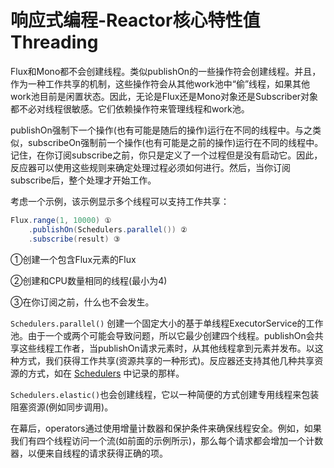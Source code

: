 # 响应式编程-Reactor核心特性值Threading

Flux和Mono都不会创建线程。类似publishOn的一些操作符会创建线程。并且，作为一种工作共享的机制，这些操作符会从其他work池中“偷”线程，如果其他work池目前是闲置状态。因此，无论是Flux还是Mono对象还是Subscriber对象都不必对线程很敏感。它们依赖操作符来管理线程和work池。



publishOn强制下一个操作(也有可能是随后的操作)运行在不同的线程中。与之类似，subscribeOn强制前一个操作(也有可能是之前的操作)运行在不同的线程中。记住，在你订阅subscribe之前，你只是定义了一个过程但是没有启动它。因此，反应器可以使用这些规则来确定处理过程必须如何进行。然后，当你订阅subscribe后，整个处理才开始工作。



考虑一个示例，该示例显示多个线程可以支持工作共享：

```java
Flux.range(1, 10000) ①
    .publishOn(Schedulers.parallel()) ②
    .subscribe(result) ③
```



①创建一个包含Flux元素的Flux

②创建和CPU数量相同的线程(最小为4)

③在你订阅之前，什么也不会发生。



`Schedulers.parallel()` 创建一个固定大小的基于单线程ExecutorService的工作池。由于一个或两个可能会导致问题，所以它最少创建四个线程。publishOn会共享这些线程工作者，当publishOn请求元素时，从其他线程拿到元素并发布。以这种方式，我们获得工作共享(资源共享的一种形式)。反应器还支持其他几种共享资源的方式，如在 [Schedulers](./响应式编程-7Reactor核心特性之Schedulers.md) 中记录的那样。



`Schedulers.elastic()`也会创建线程，它以一种简便的方式创建专用线程来包装阻塞资源(例如同步调用)。



在幕后，operators通过使用增量计数器和保护条件来确保线程安全。例如，如果我们有四个线程访问一个流(如前面的示例所示)，那么每个请求都会增加一个计数器，以便来自线程的请求获得正确的项。